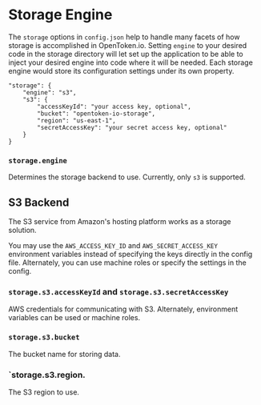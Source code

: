 Storage Engine
==============

The `storage` options in `config.json` help to handle many facets of how storage is accomplished in OpenToken.io. Setting `engine` to your desired code in the storage directory will let set up the application to be able to inject your desired engine into code where it will be needed.  Each storage engine would store its configuration settings under its own property.

    "storage": {
        "engine": "s3",
        "s3": {
            "accessKeyId": "your access key, optional",
            "bucket": "opentoken-io-storage",
            "region": "us-east-1",
            "secretAccessKey": "your secret access key, optional"
        }
    }

### `storage.engine`

Determines the storage backend to use.  Currently, only `s3` is supported.


S3 Backend
----------

The S3 service from Amazon's hosting platform works as a storage solution.

You may use the `AWS_ACCESS_KEY_ID` and `AWS_SECRET_ACCESS_KEY` environment variables instead of specifying the keys directly in the config file.  Alternately, you can use machine roles or specify the settings in the config.


### `storage.s3.accessKeyId` and `storage.s3.secretAccessKey`

AWS credentials for communicating with S3.  Alternately, environment variables can be used or machine roles.


### `storage.s3.bucket`

The bucket name for storing data.


### `storage.s3.region.

The S3 region to use.
